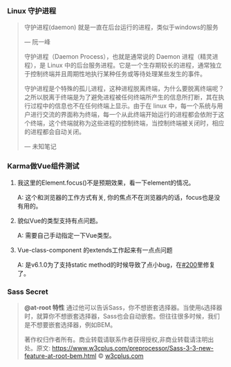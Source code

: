 ### Linux 守护进程

> 守护进程(daemon) 就是一直在后台运行的进程，类似于windows的服务
>
> — 阮一峰
>
> 守护进程（Daemon Process），也就是通常说的 Daemon 进程（精灵进程），是 Linux 中的后台服务进程。它是一个生存期较长的进程，通常独立于控制终端并且周期性地执行某种任务或等待处理某些发生的事件。
>
> 守护进程是个特殊的孤儿进程，这种进程脱离终端，为什么要脱离终端呢？之所以脱离于终端是为了避免进程被任何终端所产生的信息所打断，其在执行过程中的信息也不在任何终端上显示。由于在 linux 中，每一个系统与用户进行交流的界面称为终端，每一个从此终端开始运行的进程都会依附于这个终端，这个终端就称为这些进程的控制终端，当控制终端被关闭时，相应的进程都会自动关闭。
>
> — 未知笔记





### Karma做Vue组件测试

1. 我这里的Element.focus()不是预期效果，看一下element的情况。

   A: 这个和浏览器的工作方式有关, 你的焦点不在浏览器内的话，focus也是没有用的。

2. 貌似Vue的类型支持有点问题。

   A: 需要自己手动指定一下Vue类型。

3. Vue-class-component 的extends工作起来有一点点问题

   A: 是v6.1.0为了支持static method的时候导致了点小bug，在[#200](https://github.com/vuejs/vue-class-component/pull/200)里修复了。



### Sass Secret

> **@at-root 特性** 通过他可以告诉Sass，你不想嵌套选择器。当使用`&`选择器时，就算你不想嵌套选择器，Sass也会自动嵌套。但往往很多时候，我们是不想要嵌套选择器，例如BEM。
>
> 著作权归作者所有。商业转载请联系作者获得授权,非商业转载请注明出处。原文: <https://www.w3cplus.com/preprocessor/Sass-3-3-new-feature-at-root-bem.html> © [w3cplus.com](https://www.w3cplus.com/)

